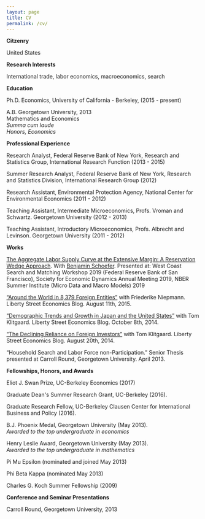 ```yaml
---
layout: page
title: CV
permalink: /cv/
---
```


<div class = "hanging" markdown = "1">

**Citzenry**

United States

**Research Interests**

International trade, labor economics, macroeconomics, search

**Education**

Ph.D. Economics, University of California - Berkeley, (2015 - present)

A.B. Georgetown University, 2013  
Mathematics and Economics  
*Summa cum laude*  
*Honors, Economics*

**Professional Experience**

Research Analyst, Federal Reserve Bank of New York, Research and Statistics Group, International Research Function (2013 - 2015)

Summer Research Analyst, Federal Reserve Bank of New York, Research and Statistics Division, International Research Group (2012)

Research Assistant, Environmental Protection Agency, National Center for Environmental Economics (2011 - 2012)

Teaching Assistant, Intermediate Microeconomics, Profs. Vroman and Schwartz. Georgetown University (2012 - 2013)

Teaching Assistant, Introductory Microeconomics, Profs. Albrecht and Levinson. Georgetown University (2011 - 2012)

**Works**

[The Aggregate Labor Supply Curve at the Extensive Margin: A Reservation Wedge Approach](https://eml.berkeley.edu/~schoefer/schoefer_files/Mui_Schoefer_ResWedge_July2019.pdf).
With [Benjamin Schoefer](https://eml.berkeley.edu/~schoefer/).
Presented at: West Coast Search and Matching Workshop 2019 (Federal Reserve Bank of San Francisco), Society for Economic Dynamics Annual Meeting 2019, NBER Summer Institute (Micro Data and Macro Models) 2019

<!-- Mui, Preston and Patrick Walsh. "Contaminated Sites and Information in Hedonic Models: an Analysis of a NJ Property Disclosure Law." *Revise and Resubmit, Resource and Energy Economics*. Last version 2014. -->

[“Around the World in 8,379 Foreign Entities”](http://libertystreeteconomics.newyorkfed.org/2015/08/around-the-world-in-8379-foreign-entities.html) with Friederike Niepmann. Liberty Street Economics Blog. August 11th, 2015.

[“Demographic Trends and Growth in Japan and the United States”](http://libertystreeteconomics.newyorkfed.org/2014/10/demographic-trends-and-growth-in-japan-and-the-united-states.html) with Tom Klitgaard. Liberty Street Economics Blog. October 8th, 2014.

[“The Declining Reliance on Foreign Investors”](http://libertystreeteconomics.newyorkfed.org/2014/08/the-declining-us-reliance-on-foreign-investors.html) with Tom Klitgaard. Liberty Street Economics Blog. August 20th, 2014.

“Household Search and Labor Force non-Participation.” Senior Thesis presented at Carroll Round, Georgetown University. April 2013.

**Fellowships, Honors, and Awards**

Eliot J. Swan Prize, UC-Berkeley Economics (2017)

Graduate Dean's Summer Research Grant, UC-Berkeley (2016).

Graduate Research Fellow, UC-Berkeley Clausen Center for International Business and Policy (2016).

B.J. Phoenix Medal, Georgetown University (May 2013).  
*Awarded to the top undergraduate in economics*

Henry Leslie Award, Georgetown University (May 2013).  
*Awarded to the top undergraduate in mathematics*

Pi Mu Epsilon (nominated and joined May 2013)

Phi Beta Kappa (nominated May 2013)

Charles G. Koch Summer Fellowship (2009)

**Conference and Seminar Presentations**

Carroll Round, Georgetown University, 2013

</div>

